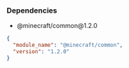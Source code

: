 ### Dependencies
- <p>@minecraft/common@1.2.0</p>
```json
{
  "module_name": "@minecraft/common",
  "version": "1.2.0"
}
```